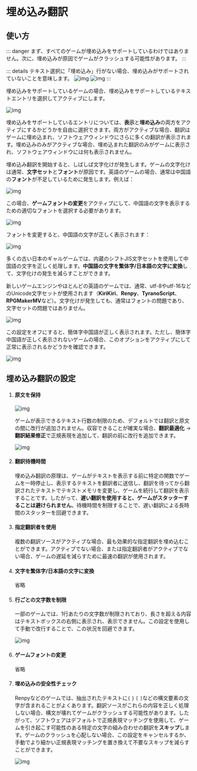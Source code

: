 # 埋め込み翻訳

## 使い方

::: danger
 まず、すべてのゲームが埋め込みをサポートしているわけではありません。次に、埋め込みが原因でゲームがクラッシュする可能性があります。
:::

::: details テキスト選択に「埋め込み」行がない場合、埋め込みがサポートされていないことを意味します。 
![img](https://image.lunatranslator.org/zh/embed/noembed.png) 
![img](https://image.lunatranslator.org/zh/embed/someembed.png) 
:::

埋め込みをサポートしているゲームの場合、埋め込みをサポートしているテキストエントリを選択してアクティブにします。

![img](https://image.lunatranslator.org/zh/embed/select.png) 

埋め込みをサポートしているエントリについては、**表示**と**埋め込み**の両方をアクティブにするかどうかを自由に選択できます。両方がアクティブな場合、翻訳はゲームに埋め込まれ、ソフトウェアウィンドウにさらに多くの翻訳が表示されます。埋め込みのみがアクティブな場合、埋め込まれた翻訳のみがゲームに表示され、ソフトウェアウィンドウには何も表示されません。

埋め込み翻訳を開始すると、しばしば文字化けが発生します。ゲームの文字化けは通常、**文字セット**と**フォント**が原因です。英語のゲームの場合、通常は中国語の**フォント**が不足しているために発生します。例えば：

![img](https://image.lunatranslator.org/zh/embed/luanma.png) 

この場合、**ゲームフォントの変更**をアクティブにして、中国語の文字を表示するための適切なフォントを選択する必要があります。

![img](https://image.lunatranslator.org/zh/embed/ziti.png) 

フォントを変更すると、中国語の文字が正しく表示されます：

![img](https://image.lunatranslator.org/zh/embed/okembed.png) 

多くの古い日本のギャルゲームでは、内蔵のシフトJIS文字セットを使用して中国語の文字を正しく処理します。**中国語の文字を繁体字/日本語の文字に変換**して、文字化けの発生を減らすことができます。

新しいゲームエンジンやほとんどの英語のゲームでは、通常、utf-8やutf-16などのUnicode文字セットが使用されます（**KiriKiri**、**Renpy**、**TyranoScript**、**RPGMakerMV**など）。文字化けが発生しても、通常はフォントの問題であり、文字セットの問題ではありません。

![img](https://image.lunatranslator.org/zh/embed/fanti.png) 

この設定をオフにすると、簡体字中国語が正しく表示されます。ただし、簡体字中国語が正しく表示されないゲームの場合、このオプションをアクティブにして正常に表示されるかどうかを確認できます。

![img](https://image.lunatranslator.org/zh/embed/good.png) 

## 埋め込み翻訳の設定

1. #### 原文を保持

    ![img](https://image.lunatranslator.org/zh/embed/keeporigin.png) 

    ゲームが表示できるテキスト行数の制限のため、デフォルトでは翻訳と原文の間に改行が追加されません。収容できることが確実な場合、**翻訳最適化** -> **翻訳結果修正**で正規表現を追加して、翻訳の前に改行を追加できます。

    ![img](https://image.lunatranslator.org/zh/embed/addspace.png) 

1. #### 翻訳待機時間

    埋め込み翻訳の原理は、ゲームがテキストを表示する前に特定の関数でゲームを一時停止し、表示するテキストを翻訳者に送信し、翻訳を待ってから翻訳されたテキストでテキストメモリを変更し、ゲームを続行して翻訳を表示することです。したがって、**遅い翻訳を使用すると、ゲームがスタッターすることは避けられません**。待機時間を制限することで、遅い翻訳による長時間のスタッターを回避できます。

1. #### 指定翻訳者を使用

    複数の翻訳ソースがアクティブな場合、最も効果的な指定翻訳を埋め込むことができます。アクティブでない場合、または指定翻訳者がアクティブでない場合、ゲームの遅延を減らすために最速の翻訳が使用されます。

1. #### 文字を繁体字/日本語の文字に変換

    省略

1. #### 行ごとの文字数を制限

    一部のゲームでは、1行あたりの文字数が制限されており、長さを超える内容はテキストボックスの右側に表示され、表示できません。この設定を使用して手動で改行することで、この状況を回避できます。

    ![img](https://image.lunatranslator.org/zh/embed/limitlength.png) 

1. #### ゲームフォントの変更

    省略

1. #### 埋め込みの安全性チェック

    Renpyなどのゲームでは、抽出されたテキストに`{` `}` `[` `]`などの構文要素の文字が含まれることがよくあります。翻訳ソースがこれらの内容を正しく処理しない場合、構文が壊れてゲームがクラッシュする可能性があります。したがって、ソフトウェアはデフォルトで正規表現マッチングを使用して、ゲームを引き起こす可能性のある特定の文字の組み合わせの翻訳を**スキップ**します。ゲームのクラッシュを心配しない場合、この設定をキャンセルするか、手動でより細かい正規表現マッチングを置き換えて不要なスキップを減らすことができます。

    ![img](https://image.lunatranslator.org/zh/embed/safeskip.png)

